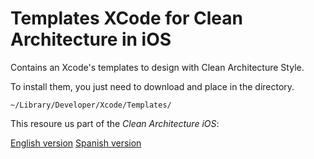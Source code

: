 # Templates XCode for Clean Architecture in iOS

Contains an Xcode's templates to design with Clean Architecture Style.

To install them, you just need to download and place in the directory.

```
~/Library/Developer/Xcode/Templates/
```

This resoure us part of the *Clean Architecture iOS*:

[English version](https://leanpub.com/clean-architecture-in-ios/)
[Spanish version](https://leanpub.com/clean-architecture-en-ios/)